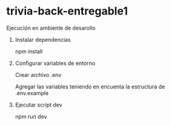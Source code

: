 # trivia-back-entregable1

Ejecución en ambiente de desarollo

1. Instalar dependencias

    npm install

2. Configurar variables de entorno

    Crear archivo .env

    Agregar las variables teniendo en encuenta la estructura de .env.example

3. Ejecutar script dev

    npm run dev